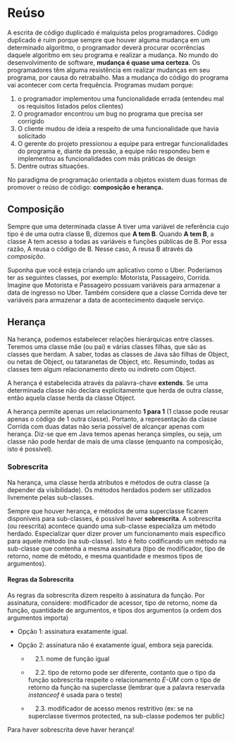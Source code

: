 # Reúso

A escrita de código duplicado é malquista pelos programadores.
Código duplicado é ruim porque sempre que houver alguma mudança em um determinado algoritmo, o programador deverá procurar ocorrências daquele algoritmo em seu programa e realizar a mudança.
No mundo do desenvolvimento de software, **mudança é quase uma certeza**.
Os programadores têm alguma resistência em realizar mudanças em seu programa, por causa do retrabalho.
Mas a mudança do código do programa vai acontecer com certa frequência.
Programas mudam porque:

1. o programador implementou uma funcionalidade errada (entendeu mal os requisitos listados pelos clientes)
2. O programador encontrou um bug no programa que precisa ser corrigido
3. O cliente mudou de ideia a respeito de uma funcionalidade que havia solicitado
4. O gerente do projeto pressionou a equipe para entregar funcionalidades do programa e, diante da pressão, a equipe não respondeu bem e implementou as funcionalidades com más práticas de design
5. Dentre outras situações.

No paradigma de programação orientada a objetos existem duas formas de promover o  reúso de código: **composição e herança.**

## Composição

Sempre que uma determinada classe A tiver uma variável de referência cujo tipo é de uma outra classe B, dizemos que **A tem B**.
Quando **A tem B**, a classe A tem acesso a todas as variáveis e funções públicas de B.
Por essa razão, A reusa o código de B.
Nesse caso, A reusa B através da *composição*.

Suponha que você esteja criando um aplicativo como o Uber.
Poderíamos ter as seguintes classes, por exemplo: Motorista, Passageiro, Corrida.
Imagine que Motorista e Passageiro possuam variáveis para armazenar a data de ingresso no Uber.
Também considere que a classe Corrida deve ter variáveis para armazenar a data de acontecimento daquele serviço.

## Herança

Na herança, podemos estabelecer relações hierárquicas entre classes.
Teremos uma classe mãe (ou pai) e várias classes filhas, que são as classes que herdam.
A saber, todas as classes de Java são filhas de Object, ou netas de Object, ou tataranetas de Object, etc.
Resumindo, todas as classes tem algum relacionamento direto ou indireto com Object.

A herança é estabelecida através da palavra-chave **extends**.
Se uma determinada classe não declara explicitamente que herda de outra classe, então aquela classe herda da classe Object.

A herança permite apenas um relacionamento **1 para 1** (1 classe pode reusar apenas o código de 1 outra classe).
Portanto, a representação da classe Corrida com duas datas não seria possível de alcançar apenas com herança.
Diz-se que em Java temos apenas herança simples, ou seja, um classe não pode herdar de mais de uma classe (enquanto na composição, isto é possível).

### Sobrescrita

Na herança, uma classe herda atributos e métodos de outra classe (a depender da visibilidade).
Os métodos herdados podem ser utilizados livremente pelas sub-classes.

Sempre que houver herança, e métodos de uma superclasse ficarem disponíveis para sub-classes, é possível haver **sobrescrita**.
A sobrescrita (ou reescrita) acontece quando uma sub-classe especializa um método herdado.
Especializar quer dizer prover um funcionamento mais específico para aquele método (na sub-classe).
Isto é feito codificando um método na sub-classe que contenha a mesma assinatura (tipo de modificador, tipo de retorno, nome de método, e mesma quantidade e mesmos tipos de argumentos).

#### Regras da Sobrescrita

As regras da sobrescrita dizem respeito à assinatura da função.
Por assinatura, considere: modificador de acessor, tipo de retorno, nome da função, quantidade de argumentos, e tipos dos argumentos (a ordem dos argumentos importa)

 - Opção 1: assinatura exatamente igual.

 - Opção 2: assinatura não é exatamente igual, embora seja parecida.

   - &nbsp;  &nbsp; 2.1. nome de função igual

   - &nbsp;  &nbsp; 2.2. tipo de retorno pode ser diferente, contanto que o tipo da função sobrescrita respeite o relacionamento *É-UM* com o tipo de retorno da função na superclasse (lembrar que a palavra reservada *instanceof* é usada para o teste)

   - &nbsp;  &nbsp; 2.3. modificador de acesso menos restritivo (ex: se na superclasse tivermos protected, na sub-classe podemos ter public)

Para haver sobrescrita deve haver herança!
